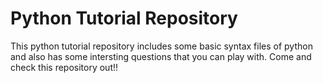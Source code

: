 # Python Tutorial Repository
This python tutorial repository includes some basic syntax files of python and also has some intersting questions that you can play with. Come and check this repository out!!
